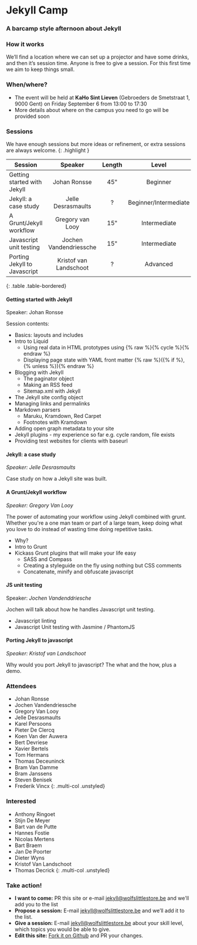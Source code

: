 

# Jekyll Camp

### A barcamp style afternoon about Jekyll

### How it works

We’ll find a location where we can set up a projector and have some drinks, and then it’s session time. Anyone is free to give a session. For this first time we aim to keep things small.

### When/where?

* The event will be held at **KaHo Sint Lieven** (Gebroeders de Smetstraat 1, 9000 Gent) on Friday September 6 from 13:00 to 17:30
* More details about where on the campus you need to go will be provided soon

### Sessions

We have enough sessions but more ideas or refinement, or extra sessions are always welcome.
{: .highlight }

| Session                     | Speaker                                  | Length                                   | Level                                    |
| --------------------------- |:----------------------------------------:|:----------------------------------------:|:----------------------------------------:|
| Getting started with Jekyll | Johan Ronsse                             | 45"                                      | Beginner                                 |
| Jekyll: a case study        | Jelle Desrasmaults                       | ?                                        | Beginner/Intermediate                    |
| A Grunt/Jekyll workflow     | Gregory van Looy                         | 15"                                      | Intermediate                             |
| Javascript unit testing     | Jochen Vandendriessche                   | 15"                                      | Intermediate                             |
| Porting Jekyll to Javascript| Kristof van Landschoot                   | ?                                        | Advanced                                 |
{: .table .table-bordered}

#### Getting started with Jekyll

Speaker: Johan Ronsse

Session contents:

* Basics: layouts and includes
* Intro to Liquid
  * Using real data in HTML prototypes using {% raw %}{% cycle %}{% endraw %}
  * Displaying page state with YAML front matter {% raw %}({% if %}, {% unless %}){% endraw %}
* Blogging with Jekyll
  * The paginator object
  * Making an RSS feed
  * Sitemap.xml with Jekyll
* The Jekyll site config object
* Managing links and permalinks
* Markdown parsers
  * Maruku, Kramdown, Red Carpet
  * Footnotes with Kramdown
* Adding open graph metadata to your site
* Jekyll plugins - my experience so far e.g. cycle random, file exists
* Providing test websites for clients with baseurl

#### Jekyll: a case study

*Speaker: Jelle Desrasmaults*

Case study on how a Jekyll site was built.

#### A Grunt/Jekyll workflow

*Speaker: Gregory Van Looy*

The power of automating your workflow using Jekyll combined with grunt. Whether you're a one man team or part of a large team, keep doing what you love to do instead of wasting time doing repetitive tasks.

* Why?
* Intro to Grunt
* Kickass Grunt plugins that will make your life easy
  * SASS and Compass
  * Creating a styleguide on the fly using nothing but CSS comments
  * Concatenate, minify and obfuscate javascript

#### JS unit testing

Speaker: *Jochen Vandenddriesche*

Jochen will talk about how he handles Javascript unit testing.

* Javascript linting
* Javascript Unit testing with Jasmine / PhantomJS

#### Porting Jekyll to javascript

*Speaker: Kristof van Landschoot*

Why would you port Jekyll to javascript? The what and the how, plus a demo.

###  Attendees

* Johan Ronsse
* Jochen Vandendriessche
* Gregory Van Looy
* Jelle Desrasmaults
* Karel Persoons
* Pieter De Clercq
* Koen Van der Auwera
* Bert Devriese
* Xavier Bertels
* Tom Hermans
* Thomas Deceuninck
* Bram Van Damme
* Bram Janssens
* Steven Benisek
* Frederik Vincx
{: .multi-col .unstyled}

###  Interested

* Anthony Ringoet
* Stijn De Meyer
* Bart van de Putte
* Hannes Fostie
* Nicolas Mertens
* Bart Braem 
* Jan De Poorter
* Dieter Wyns
* Kristof Van Landschoot
* Thomas Decrick
{: .multi-col .unstyled}

### Take action!

* **I want to come:** PR this site or e-mail [jekyll@wolfslittlestore.be](mailto:jekyll@wolfslittlestore.be) and we'll add you to the list
* **Propose a session:** E-mail [jekyll@wolfslittlestore.be](mailto:jekyll@wolfslittlestore.be) and we’ll add it to the list.
* **Give a session:** E-mail [jekyll@wolfslittlestore.be](mailto:jekyll@wolfslittlestore.be) about your skill level, which topics you would be able to give.
* **Edit this site:** [Fork it on Github](https://github.com/Wolfr/jekyll-camp) and PR your changes.
